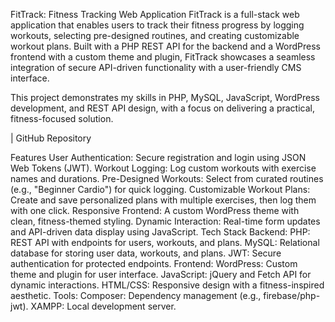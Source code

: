FitTrack: Fitness Tracking Web Application
FitTrack is a full-stack web application that enables users to track their fitness progress by logging workouts, selecting pre-designed routines, and creating customizable workout plans. Built with a PHP REST API for the backend and a WordPress frontend with a custom theme and plugin, FitTrack showcases a seamless integration of secure API-driven functionality with a user-friendly CMS interface.

This project demonstrates my skills in PHP, MySQL, JavaScript, WordPress development, and REST API design, with a focus on delivering a practical, fitness-focused solution.

 | GitHub Repository

Features
User Authentication: Secure registration and login using JSON Web Tokens (JWT).
Workout Logging: Log custom workouts with exercise names and durations.
Pre-Designed Workouts: Select from curated routines (e.g., "Beginner Cardio") for quick logging.
Customizable Workout Plans: Create and save personalized plans with multiple exercises, then log them with one click.
Responsive Frontend: A custom WordPress theme with clean, fitness-themed styling.
Dynamic Interaction: Real-time form updates and API-driven data display using JavaScript.
Tech Stack
Backend:
PHP: REST API with endpoints for users, workouts, and plans.
MySQL: Relational database for storing user data, workouts, and plans.
JWT: Secure authentication for protected endpoints.
Frontend:
WordPress: Custom theme and plugin for user interface.
JavaScript: jQuery and Fetch API for dynamic interactions.
HTML/CSS: Responsive design with a fitness-inspired aesthetic.
Tools:
Composer: Dependency management (e.g., firebase/php-jwt).
XAMPP: Local development server.
